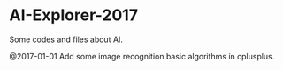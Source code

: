 # AI-Explorer-2017
Some codes and files about AI.

@2017-01-01
  Add some image recognition basic algorithms in cplusplus.
